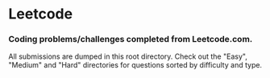 # Leetcode
### Coding problems/challenges completed from Leetcode.com.
All submissions are dumped in this root directory. Check out the "Easy", "Medium" and "Hard" directories for questions sorted by difficulty and type.